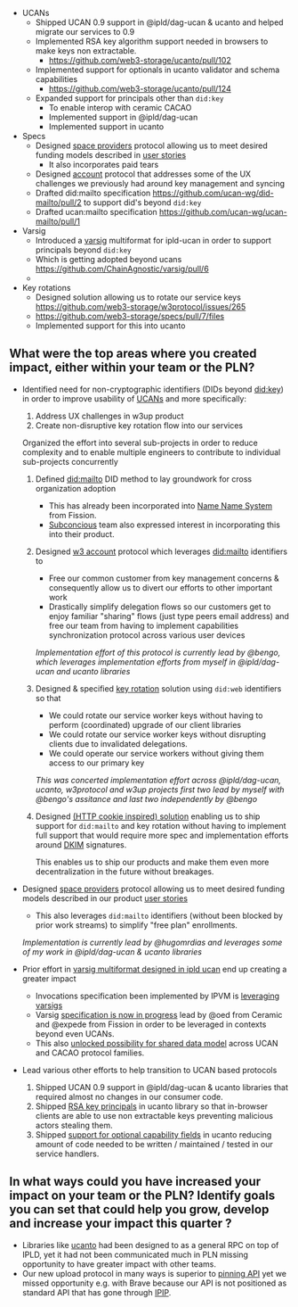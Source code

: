- UCANs
  - Shipped UCAN 0.9 support in @ipld/dag-ucan & ucanto and helped migrate our services to 0.9
  - Implemented RSA key algorithm support needed in browsers to make keys non extractable.
    - https://github.com/web3-storage/ucanto/pull/102
  - Implemented support for optionals in ucanto validator and schema capabilities
    - https://github.com/web3-storage/ucanto/pull/124
  - Expanded support for principals other than `did:key`
    - To enable interop with ceramic CACAO
    - Implemented support in @ipld/dag-ucan
    - Implemented support in ucanto
- Specs
  - Designed [space providers](https://github.com/web3-storage/specs/blob/main/w3-space.md) protocol allowing us to meet desired funding models described in [user stories](https://www.notion.so/2022-11-14-User-stories-and-how-to-meet-them-3170c5c8ef82420ea97a9fec2f8ed9d3)
    - It also incorporates paid tears
  - Designed [account](https://github.com/web3-storage/specs/blob/main/w3-account.md) protocol that addresses some of the UX challenges we previously had around key management and syncing
  - Drafted did:mailto specification https://github.com/ucan-wg/did-mailto/pull/2 to support did's beyond `did:key`
  - Drafted ucan:mailto specification https://github.com/ucan-wg/ucan-mailto/pull/1
- Varsig
  - Introduced a [varsig](https://github.com/ucan-wg/ucan-ipld/#25-signature) multiformat for ipld-ucan in order to support principals beyond `did:key`
  - Which is getting adopted beyond ucans https://github.com/ChainAgnostic/varsig/pull/6
  -
- Key rotations
  - Designed solution allowing us to rotate our service keys https://github.com/web3-storage/w3protocol/issues/265
  - https://github.com/web3-storage/specs/pull/7/files
  - Implemented support for this into ucanto

## What were the top areas where you created impact, either within your team or the PLN?

- Identified need for non-cryptographic identifiers (DIDs beyond [did:key](https://w3c-ccg.github.io/did-method-key/)) in order to improve usability of [UCANs](https://github.com/ucan-wg/spec/) and more specifically:

  1. Address UX challenges in w3up product
  2. Create non-disruptive key rotation flow into our services

  Organized the effort into several sub-projects in order to reduce complexity and to enable multiple engineers to contribute to individual sub-projects concurrently

  1. Defined [did:mailto](https://github.com/ucan-wg/did-mailto/blob/draft/README.md) DID method to lay groundwork for cross organization adoption
     - This has already been incorporated into [Name Name System](https://talk.fission.codes/t/nns-the-name-name-system/3684) from Fission.
     - [Subconcious](https://subconscious.substack.com/p/noosphere-a-protocol-for-thought) team also expressed interest in incorporating this into their product.
  2. Designed [w3 account](https://github.com/web3-storage/specs/blob/main/w3-account.md) protocol which leverages [did:mailto](https://github.com/ucan-wg/did-mailto/blob/draft/README.md) identifiers to

     - Free our common customer from key management concerns & consequently allow us to divert our efforts to other important work
     - Drastically simplify delegation flows so our customers get to enjoy familiar "sharing" flows (just type peers email address) and free our team from having to implement capabilities synchronization protocol across various user devices

     _Implementation effort of this protocol is currently lead by @bengo, which leverages implementation efforts from myself in @ipld/dag-ucan and ucanto libraries_

  3. Designed & specified [key rotation](https://github.com/web3-storage/specs/blob/feat/ucan-web%2Bdns/ucan-dns%2Bweb.md) solution using `did:web` identifiers so that

     - We could rotate our service worker keys without having to perform (coordinated) upgrade of our client libraries
     - We could rotate our service worker keys without disrupting clients due to invalidated delegations.
     - We could operate our service workers without giving them access to our primary key

     _This was concerted implementation effort across @ipld/dag-ucan, ucanto, w3protocol and w3up projects first two lead by myself with @bengo's assitance and last two independently by @bengo_

  4. Designed [(HTTP cookie inspired) solution](https://github.com/web3-storage/specs/blob/main/w3-account.md#update) enabling us to ship support for `did:mailto` and key rotation without having to implement full support that would require more spec and implementation efforts around [DKIM](https://www.rfc-editor.org/rfc/rfc6376.html) signatures.

     This enables us to ship our products and make them even more decentralization in the future without breakages.

- Designed [space providers](https://github.com/web3-storage/specs/blob/main/w3-space.md) protocol allowing us to meet desired funding models described in our product [user stories](https://www.notion.so/2022-11-14-User-stories-and-how-to-meet-them-3170c5c8ef82420ea97a9fec2f8ed9d3)

  - This also leverages `did:mailto` identifiers (without been blocked by prior work streams) to simplify "free plan" enrollments.

  _Implementation is currently lead by @hugomrdias and leverages some of my work in @ipld/dag-ucan & ucanto libraries_

- Prior effort in [varsig multiformat designed in ipld ucan](https://github.com/ucan-wg/ucan-ipld/#25-signature) end up creating a greater impact

  - Invocations specification been implemented by IPVM is [leveraging varsigs](https://github.com/ucan-wg/invocation/blob/rough/README.md#14-signatures)
  - Varsig [specification is now in progress](https://github.com/ChainAgnostic/varsig/blob/first-draft/README.md) lead by @oed from Ceramic and @expede from Fission in order to be leveraged in contexts beyond even UCANs.
  - This also [unlocked possibility for shared data model](https://github.com/ucan-wg/ucan-cacao/tree/initial) across UCAN and CACAO protocol families.

- Lead various other efforts to help transition to UCAN based protocols

  1. Shipped UCAN 0.9 support in @ipld/dag-ucan & ucanto libraries that required almost no changes in our consumer code.
  2. Shipped [RSA key principals](https://github.com/web3-storage/ucanto/pull/102) in ucanto library so that in-browser clients are able to use non extractable keys preventing malicious actors stealing them.
  3. Shipped [support for optional capability fields](https://github.com/web3-storage/ucanto/pull/124) in ucanto reducing amount of code needed to be written / maintained / tested in our service handlers.

## In what ways could you have increased your impact on your team or the PLN? Identify goals you can set that could help you grow, develop and increase your impact this quarter ?

- Libraries like [ucanto](https://github.com/web3-storage/ucanto/) had been designed to as a general RPC on top of IPLD, yet it had not been communicated much in PLN missing opportunity to have greater impact with other teams.
- Our new upload protocol in many ways is superior to [pinning API](https://ipfs.github.io/pinning-services-api-spec/) yet we missed opportunity e.g. with Brave because our API is not positioned as standard API that has gone through [IPIP](https://github.com/ipfs/specs#interplanetary-improvement-process-ipip).
